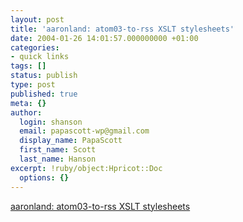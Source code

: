 ```yaml
---
layout: post
title: 'aaronland: atom03-to-rss XSLT stylesheets'
date: 2004-01-26 14:01:57.000000000 +01:00
categories:
- quick links
tags: []
status: publish
type: post
published: true
meta: {}
author:
  login: shanson
  email: papascott-wp@gmail.com
  display_name: PapaScott
  first_name: Scott
  last_name: Hanson
excerpt: !ruby/object:Hpricot::Doc
  options: {}
---
```

<p><a title="so you only need one feed template from now on" href="http://aaronland.info/xsl/atom/0.3/">aaronland: atom03-to-rss XSLT stylesheets</a></p>

